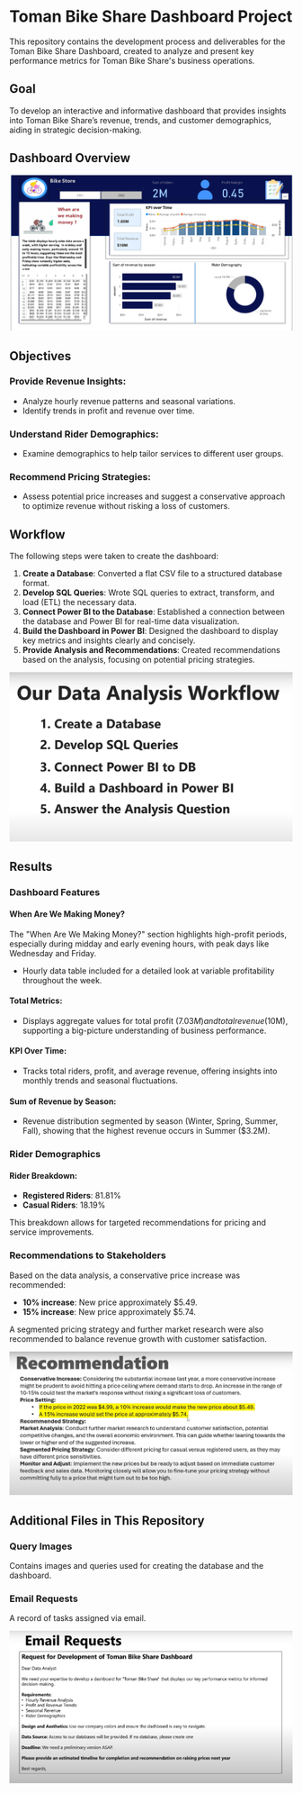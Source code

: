 # Toman Bike Share Dashboard Project

This repository contains the development process and deliverables for the Toman Bike Share Dashboard, created to analyze and present key performance metrics for Toman Bike Share's business operations.

## Goal
To develop an interactive and informative dashboard that provides insights into Toman Bike Share’s revenue, trends, and customer demographics, aiding in strategic decision-making.

## Dashboard Overview
![Dashboard Overview](https://github.com/nishikanta24/Bike_share/blob/main/Pics/Dashboard.png)

## Objectives
### Provide Revenue Insights:
- Analyze hourly revenue patterns and seasonal variations.
- Identify trends in profit and revenue over time.

### Understand Rider Demographics:
- Examine demographics to help tailor services to different user groups.

### Recommend Pricing Strategies:
- Assess potential price increases and suggest a conservative approach to optimize revenue without risking a loss of customers.

## Workflow
The following steps were taken to create the dashboard:

1. **Create a Database**: Converted a flat CSV file to a structured database format.
2. **Develop SQL Queries**: Wrote SQL queries to extract, transform, and load (ETL) the necessary data.
3. **Connect Power BI to the Database**: Established a connection between the database and Power BI for real-time data visualization.
4. **Build the Dashboard in Power BI**: Designed the dashboard to display key metrics and insights clearly and concisely.
5. **Provide Analysis and Recommendations**: Created recommendations based on the analysis, focusing on potential pricing strategies.

![Workflow Overview](https://github.com/nishikanta24/Bike_share/blob/main/Pics/workflow.png)

## Results

### Dashboard Features
#### When Are We Making Money?
The "When Are We Making Money?" section highlights high-profit periods, especially during midday and early evening hours, with peak days like Wednesday and Friday.
- Hourly data table included for a detailed look at variable profitability throughout the week.

#### Total Metrics:
- Displays aggregate values for total profit ($7.03M) and total revenue ($10M), supporting a big-picture understanding of business performance.

#### KPI Over Time:
- Tracks total riders, profit, and average revenue, offering insights into monthly trends and seasonal fluctuations.

#### Sum of Revenue by Season:
- Revenue distribution segmented by season (Winter, Spring, Summer, Fall), showing that the highest revenue occurs in Summer ($3.2M).

### Rider Demographics
#### Rider Breakdown:
- **Registered Riders**: 81.81%
- **Casual Riders**: 18.19%
  
This breakdown allows for targeted recommendations for pricing and service improvements.

### Recommendations to Stakeholders
Based on the data analysis, a conservative price increase was recommended:
- **10% increase**: New price approximately $5.49.
- **15% increase**: New price approximately $5.74.

A segmented pricing strategy and further market research were also recommended to balance revenue growth with customer satisfaction.

![Recommendations](https://github.com/nishikanta24/Bike_share/blob/main/Pics/reccomendation.png)

## Additional Files in This Repository

### Query Images
Contains images and queries used for creating the database and the dashboard.

### Email Requests
A record of tasks assigned via email.

![Email Requests](https://github.com/nishikanta24/Bike_share/blob/main/Pics/Email%20requests.png)
